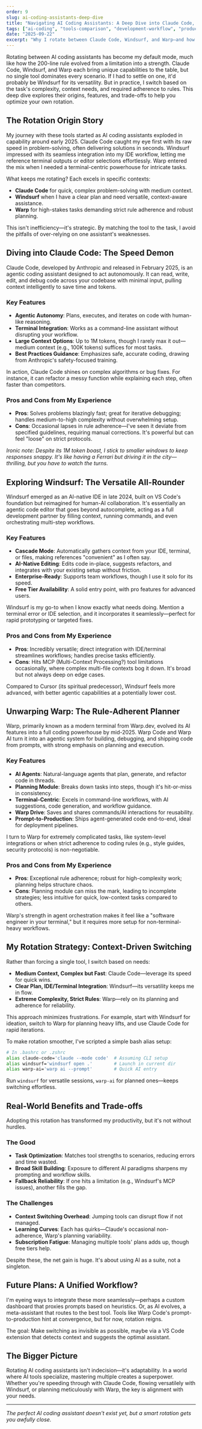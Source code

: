 ```yaml
---
order: 9
slug: ai-coding-assistants-deep-dive
title: "Navigating AI Coding Assistants: A Deep Dive into Claude Code, Windsurf, and Warp"
tags: ["ai-coding", "tools-comparison", "development-workflow", "productivity", "agentic-ai"]
date: "2025-09-22"
excerpt: "Why I rotate between Claude Code, Windsurf, and Warp—and how understanding their strengths can supercharge your coding workflow without forcing you to pick just one."
---
```


Rotating between AI coding assistants has become my default mode, much like how the 200-line rule evolved from a limitation into a strength. Claude Code, Windsurf, and Warp each bring unique capabilities to the table, but no single tool dominates every scenario. If I had to settle on one, it'd probably be Windsurf for its versatility. But in practice, I switch based on the task's complexity, context needs, and required adherence to rules. This deep dive explores their origins, features, and trade-offs to help you optimize your own rotation.

## The Rotation Origin Story

My journey with these tools started as AI coding assistants exploded in capability around early 2025. Claude Code caught my eye first with its raw speed in problem-solving, often delivering solutions in seconds. Windsurf impressed with its seamless integration into my IDE workflow, letting me reference terminal outputs or editor selections effortlessly. Warp entered the mix when I needed a terminal-centric powerhouse for intricate tasks.

What keeps me rotating? Each excels in specific contexts:
- **Claude Code** for quick, complex problem-solving with medium context.
- **Windsurf** when I have a clear plan and need versatile, context-aware assistance.
- **Warp** for high-stakes tasks demanding strict rule adherence and robust planning.

This isn't inefficiency—it's strategic. By matching the tool to the task, I avoid the pitfalls of over-relying on one assistant's weaknesses.

## Diving into Claude Code: The Speed Demon

Claude Code, developed by Anthropic and released in February 2025, is an agentic coding assistant designed to act autonomously. It can read, write, edit, and debug code across your codebase with minimal input, pulling context intelligently to save time and tokens.

### Key Features
- **Agentic Autonomy**: Plans, executes, and iterates on code with human-like reasoning.
- **Terminal Integration**: Works as a command-line assistant without disrupting your workflow.
- **Large Context Options**: Up to 1M tokens, though I rarely max it out—medium context (e.g., 100K tokens) suffices for most tasks.
- **Best Practices Guidance**: Emphasizes safe, accurate coding, drawing from Anthropic's safety-focused training.

In action, Claude Code shines on complex algorithms or bug fixes. For instance, it can refactor a messy function while explaining each step, often faster than competitors.

### Pros and Cons from My Experience
- **Pros**: Solves problems blazingly fast; great for iterative debugging; handles medium-to-high complexity without overwhelming setup.
- **Cons**: Occasional lapses in rule adherence—I've seen it deviate from specified guidelines, requiring manual corrections. It's powerful but can feel "loose" on strict protocols.

*Ironic note: Despite its 1M token boast, I stick to smaller windows to keep responses snappy. It's like having a Ferrari but driving it in the city—thrilling, but you have to watch the turns.*

## Exploring Windsurf: The Versatile All-Rounder

Windsurf emerged as an AI-native IDE in late 2024, built on VS Code's foundation but reimagined for human-AI collaboration. It's essentially an agentic code editor that goes beyond autocomplete, acting as a full development partner by filling context, running commands, and even orchestrating multi-step workflows.

### Key Features
- **Cascade Mode**: Automatically gathers context from your IDE, terminal, or files, making references "convenient" as I often say.
- **AI-Native Editing**: Edits code in-place, suggests refactors, and integrates with your existing setup without friction.
- **Enterprise-Ready**: Supports team workflows, though I use it solo for its speed.
- **Free Tier Availability**: A solid entry point, with pro features for advanced users.

Windsurf is my go-to when I know exactly what needs doing. Mention a terminal error or IDE selection, and it incorporates it seamlessly—perfect for rapid prototyping or targeted fixes.

### Pros and Cons from My Experience
- **Pros**: Incredibly versatile; direct integration with IDE/terminal streamlines workflows; handles precise tasks efficiently.
- **Cons**: Hits MCP (Multi-Context Processing?) tool limitations occasionally, where complex multi-file contexts bog it down. It's broad but not always deep on edge cases.

Compared to Cursor (its spiritual predecessor), Windsurf feels more advanced, with better agentic capabilities at a potentially lower cost.

## Unwarping Warp: The Rule-Adherent Planner

Warp, primarily known as a modern terminal from Warp.dev, evolved its AI features into a full coding powerhouse by mid-2025. Warp Code and Warp AI turn it into an agentic system for building, debugging, and shipping code from prompts, with strong emphasis on planning and execution.

### Key Features
- **AI Agents**: Natural-language agents that plan, generate, and refactor code in threads.
- **Planning Module**: Breaks down tasks into steps, though it's hit-or-miss in consistency.
- **Terminal-Centric**: Excels in command-line workflows, with AI suggestions, code generation, and workflow guidance.
- **Warp Drive**: Saves and shares commands/AI interactions for reusability.
- **Prompt-to-Production**: Ships agent-generated code end-to-end, ideal for deployment pipelines.

I turn to Warp for extremely complicated tasks, like system-level integrations or when strict adherence to coding rules (e.g., style guides, security protocols) is non-negotiable.

### Pros and Cons from My Experience
- **Pros**: Exceptional rule adherence; robust for high-complexity work; planning helps structure chaos.
- **Cons**: Planning module can miss the mark, leading to incomplete strategies; less intuitive for quick, low-context tasks compared to others.

Warp's strength in agent orchestration makes it feel like a "software engineer in your terminal," but it requires more setup for non-terminal-heavy workflows.

## My Rotation Strategy: Context-Driven Switching

Rather than forcing a single tool, I switch based on needs:
- **Medium Context, Complex but Fast**: Claude Code—leverage its speed for quick wins.
- **Clear Plan, IDE/Terminal Integration**: Windsurf—its versatility keeps me in flow.
- **Extreme Complexity, Strict Rules**: Warp—rely on its planning and adherence for reliability.

This approach minimizes frustrations. For example, start with Windsurf for ideation, switch to Warp for planning heavy lifts, and use Claude Code for rapid iterations.

To make rotation smoother, I've scripted a simple bash alias setup:

```bash
# In .bashrc or .zshrc
alias claude-code='claude --mode code'  # Assuming CLI setup
alias windsurf='windsurf open .'        # Launch in current dir
alias warp-ai='warp ai --prompt'        # Quick AI entry
```

Run `windsurf` for versatile sessions, `warp-ai` for planned ones—keeps switching effortless.

## Real-World Benefits and Trade-offs

Adopting this rotation has transformed my productivity, but it's not without hurdles.

### The Good
- **Task Optimization**: Matches tool strengths to scenarios, reducing errors and time wasted.
- **Broad Skill Building**: Exposure to different AI paradigms sharpens my prompting and workflow skills.
- **Fallback Reliability**: If one hits a limitation (e.g., Windsurf's MCP issues), another fills the gap.

### The Challenges
- **Context Switching Overhead**: Jumping tools can disrupt flow if not managed.
- **Learning Curves**: Each has quirks—Claude's occasional non-adherence, Warp's planning variability.
- **Subscription Fatigue**: Managing multiple tools' plans adds up, though free tiers help.

Despite these, the net gain is huge. It's about using AI as a suite, not a singleton.

## Future Plans: A Unified Workflow?

I'm eyeing ways to integrate these more seamlessly—perhaps a custom dashboard that proxies prompts based on heuristics. Or, as AI evolves, a meta-assistant that routes to the best tool. Tools like Warp Code's prompt-to-production hint at convergence, but for now, rotation reigns.

The goal: Make switching as invisible as possible, maybe via a VS Code extension that detects context and suggests the optimal assistant.

## The Bigger Picture

Rotating AI coding assistants isn't indecision—it's adaptability. In a world where AI tools specialize, mastering multiple creates a superpower. Whether you're speeding through with Claude Code, flowing versatilely with Windsurf, or planning meticulously with Warp, the key is alignment with your needs.

---

*The perfect AI coding assistant doesn't exist yet, but a smart rotation gets you awfully close.*
